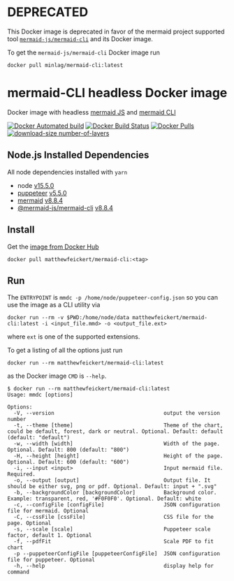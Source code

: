 # DEPRECATED

This Docker image is deprecated in favor of the mermaid project supported tool [`mermaid-js/mermaid-cli`](https://github.com/mermaid-js/mermaid-cli) and its Docker image.

To get the `mermaid-js/mermaid-cli` Docker image run

```
docker pull minlag/mermaid-cli:latest
```

# mermaid-CLI headless Docker image

Docker image with headless [mermaid JS](https://mermaidjs.github.io/#/) and [mermaid CLI](https://github.com/mermaidjs/mermaid.cli)

[![Docker Automated build](https://img.shields.io/docker/automated/matthewfeickert/mermaid-cli.svg)](https://hub.docker.com/r/matthewfeickert/mermaid-cli/)
[![Docker Build Status](https://img.shields.io/docker/build/matthewfeickert/mermaid-cli.svg)](https://hub.docker.com/r/matthewfeickert/mermaid-cli/builds/)
[![Docker Pulls](https://img.shields.io/docker/pulls/matthewfeickert/mermaid-cli.svg)](https://hub.docker.com/r/matthewfeickert/mermaid-cli/)
[![download-size number-of-layers](https://images.microbadger.com/badges/image/matthewfeickert/mermaid-cli.svg)](https://microbadger.com/images/matthewfeickert/mermaid-cli)

## Node.js Installed Dependencies

All node dependencies installed with `yarn`


- node [v15.5.0](https://nodejs.org/dist/v15.5.0/docs/api/)
- [puppeteer](https://www.npmjs.com/package/puppeteer) [v5.5.0](https://www.npmjs.com/package/puppeteer/v/5.5.0)
- [mermaid](https://www.npmjs.com/package/mermaid) [v8.8.4](https://www.npmjs.com/package/mermaid/v/8.8.4)
- [@mermaid-js/mermaid-cli](https://www.npmjs.com/package/@mermaid-js/mermaid-cli) [v8.8.4](https://www.npmjs.com/package/@mermaid-js/mermaid-cli/v/8.8.4)

## Install

Get the [image from Docker Hub](https://hub.docker.com/r/matthewfeickert/mermaid-cli)

```
docker pull matthewfeickert/mermaid-cli:<tag>
```

## Run

The `ENTRYPOINT` is `mmdc -p /home/node/puppeteer-config.json` so you can use the image as a CLI utility via

```
docker run --rm -v $PWD:/home/node/data matthewfeickert/mermaid-cli:latest -i <input_file.mmd> -o <output_file.ext>
```

where `ext` is one of the supported extensions.

To get a listing of all the options just run

```
docker run --rm matthewfeickert/mermaid-cli:latest
```

as the Docker image `CMD` is `--help`.

```
$ docker run --rm matthewfeickert/mermaid-cli:latest
Usage: mmdc [options]

Options:
  -V, --version                                   output the version number
  -t, --theme [theme]                             Theme of the chart, could be default, forest, dark or neutral. Optional. Default: default (default: "default")
  -w, --width [width]                             Width of the page. Optional. Default: 800 (default: "800")
  -H, --height [height]                           Height of the page. Optional. Default: 600 (default: "600")
  -i, --input <input>                             Input mermaid file. Required.
  -o, --output [output]                           Output file. It should be either svg, png or pdf. Optional. Default: input + ".svg"
  -b, --backgroundColor [backgroundColor]         Background color. Example: transparent, red, '#F0F0F0'. Optional. Default: white
  -c, --configFile [configFile]                   JSON configuration file for mermaid. Optional
  -C, --cssFile [cssFile]                         CSS file for the page. Optional
  -s, --scale [scale]                             Puppeteer scale factor, default 1. Optional
  -f, --pdfFit                                    Scale PDF to fit chart
  -p --puppeteerConfigFile [puppeteerConfigFile]  JSON configuration file for puppeteer. Optional
  -h, --help                                      display help for command
```
